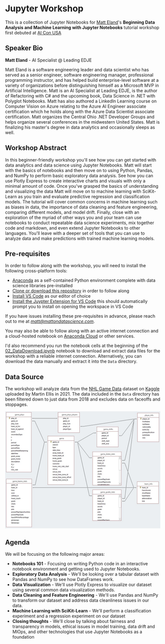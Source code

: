 # Jupyter Workshop

This is a collection of Jupyter Notebooks for [Matt Eland](https://MattEland.dev)'s **Beginning Data Analysis and Machine Learning with Jupyter Notebooks** tutorial workshop first debuted at [AI Con USA](https://aiconusa.techwell.com/)

## Speaker Bio

**Matt Eland** - AI Specialist @ Leading EDJE

Matt Eland is a software engineering leader and data scientist who has served as a senior engineer, software engineering manager, professional programming instructor, and has helped build enterprise-level software at a variety of organizations before distinguishing himself as a Microsoft MVP in Artificial Intelligence. Matt is an AI Specialist at Leading EDJE, is the author of Refactoring with C# and the upcoming book, Data Science in .NET with Polyglot Notebooks. Matt has also authored a LinkedIn Learning course on Computer Vision on Azure relating to the Azure AI Engineer associate certification which he holds along with the Azure Data Scientist associate certification. Matt organizes the Central Ohio .NET Developer Groups and helps organize several conferences in the midwestern United States. Matt is finalizing his master's degree in data analytics and occasionally sleeps as well.

## Workshop Abstract

In this beginner-friendly workshop you'll see how you can get started with data analytics and data science using Jupyter Notebooks. Matt will start with the basics of notebooks and then move on to using Python, Pandas, and NumPy to perform basic exploratory data analysis. See how you can use Plotly Express to create interactive charts and visuals with only a minimal amount of code. Once you've grasped the basics of understanding and visualizing the data Matt will move on to machine learning with SciKit-Learn as you train and evaluate predictive regression and classification models. The tutorial will cover common concerns in machine learning such as biases in data, the importance of data cleaning and feature engineering, comparing different models, and model drift. Finally, close with an exploration of the myriad of other ways you and your team can use notebooks to conduct repeatable data science experiments, mix together code and markdown, and even extend Jupyter Notebooks to other languages. You'll leave with a deeper set of tools that you can use to analyze data and make predictions with trained machine learning models.

## Pre-requisites

In order to follow along with the workshop, you will need to install the following cross-platform tools:

- [Anaconda](https://www.anaconda.com/download/success) as a self-contained Python environment complete with data science libraries pre-installed
- [Clone or download this repository](https://github.com/IntegerMan/JupyterWorkshop) in order to follow along
- [Install VS Code](https://code.visualstudio.com/) as our editor of choice
- [Install the Juypter Extension for VS Code](https://marketplace.visualstudio.com/items?itemName=ms-toolsai.jupyter) this should automatically prompt you to install on opening the workspace in VS Code

If you have issues installing these pre-requisites in advance, please reach out to me at *matt@mattondatascience.com*.

You may also be able to follow along with an active internet connection and a cloud-hosted notebook on [Anaconda Cloud](https://anaconda.cloud/) or other services.

I'd also recommend you run the notebook cells at the beginning of the [02_DataDownload.ipynb](Notebooks/02_DataDownload.ipynb) notebook to download and extract data files for the workshop with a reliable internet connection. Alternatively, you can download the data manually and extract it into the `Data` directory.

## Data Source

The workshop will analyze data from the [NHL Game Data](https://www.kaggle.com/datasets/martinellis/nhl-game-data) dataset on [Kaggle](https://Kaggle.com) uploaded by Martin Ellis in 2021. The data included in the `Data` directory has been filtered down to just data from 2018 and excludes data on faceoffs and stoppages.

![Table Relationships](Data/table_relationships.jpeg)

## Agenda

We will be focusing on the following major areas:

- **Notebooks 101** - Focusing on writing Python code in an interactive notebook environment and getting used to Jupyter Notebooks.
- **Exploratory Data Analysis** - We'll be looking over a tabular dataset with Pandas and NumPy to see how DataFrames work.
- **Data Visualization** - We'll use Plotly Express to visualize our dataset using several common data visualization methods.
- **Data Cleaning and Feature Engineering** - We'll use Pandas and NumPy to transform our dataset and address data cleanliness issues in our data.
- **Machine Learning with SciKit-Learn** - We'll perform a classification experiment and a regression experiment on our dataset
- **Closing thoughts** - We'll close by talking about fairness and transparency in models, ethical issues in model training, data drift and MlOps, and other technologies that use Jupyter Notebooks as a foundation

